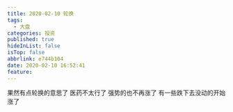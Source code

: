 ```yaml
---
title: 2020-02-10 轮换
tags:
  - 大盘
categories: 投资
published: true
hideInList: false
isTop: false
abbrlink: e744b104
date: 2020-02-10 16:52:41
feature:
---
```

果然有点轮换的意思了
医药不太行了
强势的也不再涨了
有一些跌下去没动的开始涨了
<!-- more -->
